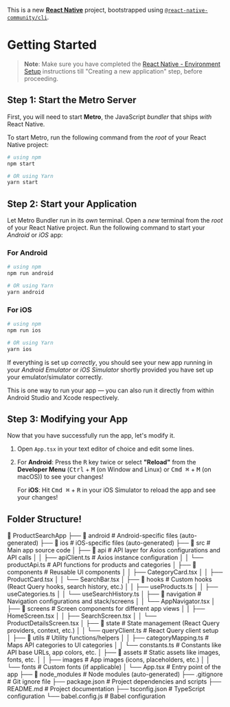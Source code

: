 This is a new [**React Native**](https://reactnative.dev) project, bootstrapped using [`@react-native-community/cli`](https://github.com/react-native-community/cli).

# Getting Started

> **Note**: Make sure you have completed the [React Native - Environment Setup](https://reactnative.dev/docs/environment-setup) instructions till "Creating a new application" step, before proceeding.

## Step 1: Start the Metro Server

First, you will need to start **Metro**, the JavaScript _bundler_ that ships _with_ React Native.

To start Metro, run the following command from the _root_ of your React Native project:

```bash
# using npm
npm start

# OR using Yarn
yarn start
```

## Step 2: Start your Application

Let Metro Bundler run in its _own_ terminal. Open a _new_ terminal from the _root_ of your React Native project. Run the following command to start your _Android_ or _iOS_ app:

### For Android

```bash
# using npm
npm run android

# OR using Yarn
yarn android
```

### For iOS

```bash
# using npm
npm run ios

# OR using Yarn
yarn ios
```

If everything is set up _correctly_, you should see your new app running in your _Android Emulator_ or _iOS Simulator_ shortly provided you have set up your emulator/simulator correctly.

This is one way to run your app — you can also run it directly from within Android Studio and Xcode respectively.

## Step 3: Modifying your App

Now that you have successfully run the app, let's modify it.

1. Open `App.tsx` in your text editor of choice and edit some lines.
2. For **Android**: Press the <kbd>R</kbd> key twice or select **"Reload"** from the **Developer Menu** (<kbd>Ctrl</kbd> + <kbd>M</kbd> (on Window and Linux) or <kbd>Cmd ⌘</kbd> + <kbd>M</kbd> (on macOS)) to see your changes!

   For **iOS**: Hit <kbd>Cmd ⌘</kbd> + <kbd>R</kbd> in your iOS Simulator to reload the app and see your changes!

## Folder Structure!

📂 ProductSearchApp
├── 📂 android # Android-specific files (auto-generated)
├── 📂 ios # iOS-specific files (auto-generated)
├── 📂 src # Main app source code
│ ├── 📂 api # API layer for Axios configurations and API calls
│ │ ├── apiClient.ts # Axios instance configuration
│ │ └── productApi.ts # API functions for products and categories
│ ├── 📂 components # Reusable UI components
│ │ ├── CategoryCard.tsx
│ │ ├── ProductCard.tsx
│ │ └── SearchBar.tsx
│ ├── 📂 hooks # Custom hooks (React Query hooks, search history, etc.)
│ │ ├── useProducts.ts
│ │ ├── useCategories.ts
│ │ └── useSearchHistory.ts
│ ├── 📂 navigation # Navigation configurations and stack/screens
│ │ └── AppNavigator.tsx
│ ├── 📂 screens # Screen components for different app views
│ │ ├── HomeScreen.tsx
│ │ ├── SearchScreen.tsx
│ │ └── ProductDetailsScreen.tsx
│ ├── 📂 state # State management (React Query providers, context, etc.)
│ │ └── queryClient.ts # React Query client setup
│ ├── 📂 utils # Utility functions/helpers
│ │ ├── categoryMapping.ts # Maps API categories to UI categories
│ │ └── constants.ts # Constants like API base URLs, app colors, etc.
│ ├── 📂 assets # Static assets like images, fonts, etc.
│ │ ├── images # App images (icons, placeholders, etc.)
│ │ └── fonts # Custom fonts (if applicable)
│ └── App.tsx # Entry point of the app
├── 📂 node_modules # Node modules (auto-generated)
├── .gitignore # Git ignore file
├── package.json # Project dependencies and scripts
├── README.md # Project documentation
├── tsconfig.json # TypeScript configuration
└── babel.config.js # Babel configuration
